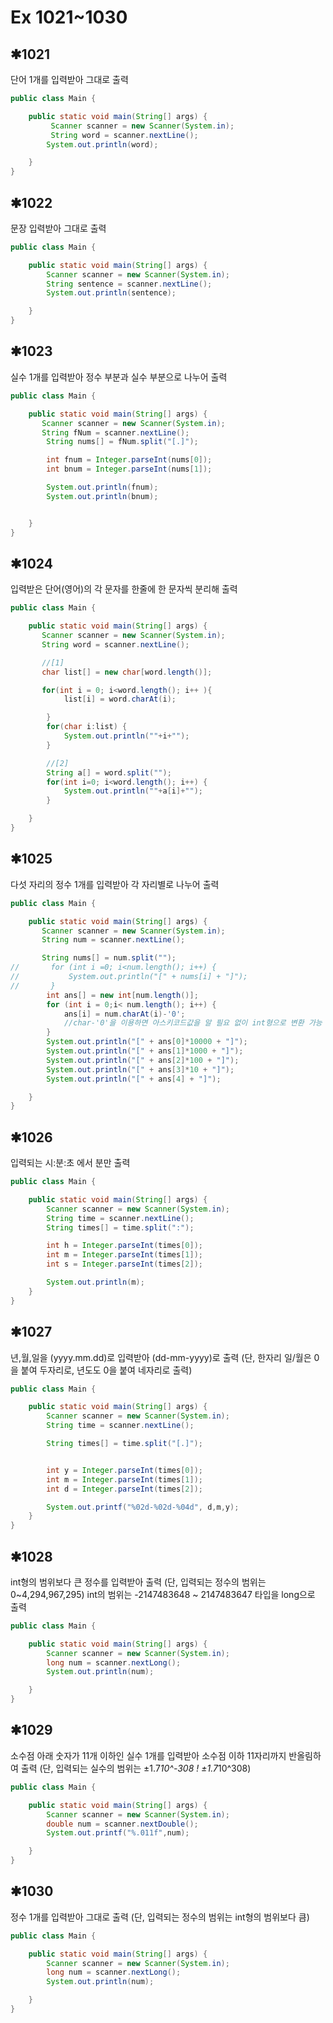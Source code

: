 # Ex 1021~1030

## ✱1021
단어 1개를 입력받아 그대로 출력

```java
public class Main {

    public static void main(String[] args) {
         Scanner scanner = new Scanner(System.in);
         String word = scanner.nextLine();
        System.out.println(word);

    }
}
```

## ✱1022
문장 입력받아 그대로 출력

```java
public class Main {

    public static void main(String[] args) {
        Scanner scanner = new Scanner(System.in);
        String sentence = scanner.nextLine();
        System.out.println(sentence);

    }
}
```

## ✱1023
실수 1개를 입력받아 정수 부분과 실수 부분으로 나누어 출력

```java
public class Main {

    public static void main(String[] args) {
       Scanner scanner = new Scanner(System.in);
       String fNum = scanner.nextLine();
        String nums[] = fNum.split("[.]");

        int fnum = Integer.parseInt(nums[0]);
        int bnum = Integer.parseInt(nums[1]);

        System.out.println(fnum);
        System.out.println(bnum);


    }
}
```

## ✱1024
입력받은 단어(영어)의 각 문자를 한줄에 한 문자씩 분리해 출력

```java
public class Main {

    public static void main(String[] args) {
       Scanner scanner = new Scanner(System.in);
       String word = scanner.nextLine();

       //[1]
       char list[] = new char[word.length()];

       for(int i = 0; i<word.length(); i++ ){
            list[i] = word.charAt(i);

        }
        for(char i:list) {
            System.out.println(""+i+"");
        }

        //[2]
        String a[] = word.split("");
        for(int i=0; i<word.length(); i++) {
            System.out.println(""+a[i]+"");
        }

    }
}
```

## ✱1025
다섯 자리의 정수 1개를 입력받아 각 자리별로 나누어 출력

```java
public class Main {

    public static void main(String[] args) {
       Scanner scanner = new Scanner(System.in);
       String num = scanner.nextLine();

       String nums[] = num.split("");
//       for (int i =0; i<num.length(); i++) {
//           System.out.println("[" + nums[i] + "]");
//       }
        int ans[] = new int[num.length()];
        for (int i = 0;i< num.length(); i++) {
            ans[i] = num.charAt(i)-'0';
            //char-'0'을 이용하면 아스키코드값을 알 필요 없이 int형으로 변환 가능
        }
        System.out.println("[" + ans[0]*10000 + "]");
        System.out.println("[" + ans[1]*1000 + "]");
        System.out.println("[" + ans[2]*100 + "]");
        System.out.println("[" + ans[3]*10 + "]");
        System.out.println("[" + ans[4] + "]");

    }
}

```

## ✱1026
입력되는 시:분:초 에서 분만 출력

```java
public class Main {

    public static void main(String[] args) {
        Scanner scanner = new Scanner(System.in);
        String time = scanner.nextLine();
        String times[] = time.split(":");

        int h = Integer.parseInt(times[0]);
        int m = Integer.parseInt(times[1]);
        int s = Integer.parseInt(times[2]);

        System.out.println(m);
    }
}
```

## ✱1027
년,월,일을 (yyyy.mm.dd)로 입력받아 (dd-mm-yyyy)로 출력
(단, 한자리 일/월은 0을 붙여 두자리로, 년도도 0을 붙여 네자리로 출력)


```java
public class Main {

    public static void main(String[] args) {
        Scanner scanner = new Scanner(System.in);
        String time = scanner.nextLine();

        String times[] = time.split("[.]");


        int y = Integer.parseInt(times[0]);
        int m = Integer.parseInt(times[1]);
        int d = Integer.parseInt(times[2]);

        System.out.printf("%02d-%02d-%04d", d,m,y);
    }
}
```

## ✱1028
int형의 범위보다 큰 정수를 입력받아 출력
(단, 입력되는 정수의 범위는 0~4,294,967,295)
int의 범위는 -2147483648 ~ 2147483647
타입을 long으로 출력

```java
public class Main {

    public static void main(String[] args) {
        Scanner scanner = new Scanner(System.in);
        long num = scanner.nextLong();
        System.out.println(num);

    }
}
```

## ✱1029
소수점 아래 숫자가 11개 이하인 실수 1개를 입력받아 소수점 이하 11자리까지 반올림하여 출력
(단, 입력되는 실수의 범위는 ±1.7*10^-308 ! ±1.7*10^308)


```java
public class Main {

    public static void main(String[] args) {
        Scanner scanner = new Scanner(System.in);
        double num = scanner.nextDouble();
        System.out.printf("%.011f",num);

    }
}
```

## ✱1030
정수 1개를 입력받아 그대로 출력
(단, 입력되는 정수의 범위는 int형의 범위보다 큼)

```java
public class Main {

    public static void main(String[] args) {
        Scanner scanner = new Scanner(System.in);
        long num = scanner.nextLong();
        System.out.println(num);

    }
}
```
